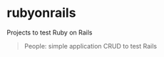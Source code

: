 rubyonrails
===========

Projects to test Ruby on Rails

> People: simple application CRUD to test Rails
